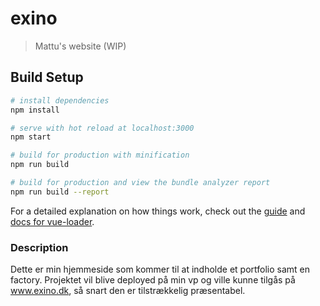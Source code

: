 # exino

> Mattu's website (WIP)

## Build Setup

``` bash
# install dependencies
npm install

# serve with hot reload at localhost:3000
npm start

# build for production with minification
npm run build

# build for production and view the bundle analyzer report
npm run build --report
```

For a detailed explanation on how things work, check out the [guide](http://vuejs-templates.github.io/webpack/) and [docs for vue-loader](http://vuejs.github.io/vue-loader).

### Description

Dette er min hjemmeside som kommer til at indholde et portfolio samt en factory. Projektet vil blive deployed på min vp og ville kunne tilgås på www.exino.dk, så snart den er tilstrækkelig præsentabel. 
